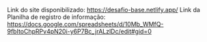 Link do site disponibilizado: https://desafio-base.netlify.app/
Link da Planilha de registro de informação: https://docs.google.com/spreadsheets/d/10Mb_WMfQ-9fbItoChpRPv4pN20i-y6P7Bc_jrALzlDc/edit#gid=0
